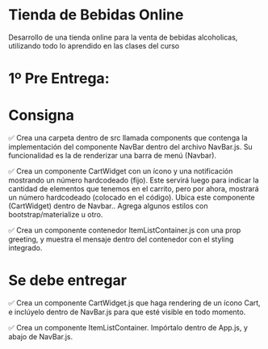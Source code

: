 # Tienda de Bebidas Online

Desarrollo de una tienda online para la venta de bebidas alcoholicas, utilizando todo lo aprendido en las clases del curso

# 1º Pre Entrega:

# Consigna

✅ Crea una carpeta dentro de src llamada components que contenga la implementación del componente NavBar dentro del archivo NavBar.js. Su funcionalidad es la de renderizar una barra de menú (Navbar).

✅ Crea un componente CartWidget con un ícono y una notificación mostrando un número hardcodeado (fijo). Este servirá luego para indicar la cantidad de elementos que tenemos en el carrito, pero por ahora, mostrará un número hardcodeado (colocado en el código). Ubica este componente (CartWidget) dentro de Navbar.. Agrega algunos estilos con bootstrap/materialize u otro.

✅ Crea un componente contenedor ItemListContainer.js con una prop greeting, y muestra el mensaje dentro del contenedor con el styling integrado.

# Se debe entregar

✅ Crea un componente CartWidget.js que haga rendering de un ícono Cart, e inclúyelo dentro de NavBar.js para que esté visible en todo momento.

✅ Crea un componente ItemListContainer. Impórtalo dentro de App.js, y abajo de NavBar.js.
